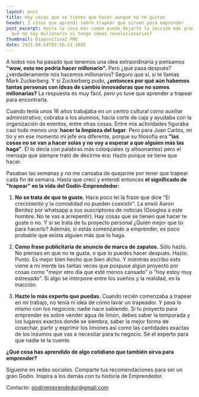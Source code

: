 ```yaml
---
layout: post
title: Hay cosas que se tienen que hacer aunque no te gusten
header: 3 cosas que aprendí sobre trapear que sirven para emprender
post_excerpt: Hasta la cosa más común puede dejarte la lección más grande. ¿Por
  qué no soy millonario si tengo ideas revolucionarias?
thumbnail: Diapositiva2.PNG
date: 2021-08-24T02:56:11.169Z
---
```



A todos nos ha pasado que tenemos una idea extraordinaria y pensamos **"wow, esto me podría hacer millonario".** Pero ¿qué pasa después? ¿verdaderamente nos hacemos millonarios? Seguro que si, si te llamas Mark Zuckerberg. Y si Zuckerberg pudo, **¿entonces por qué aún habemos tantas personas con ideas de cambio innovadoras que no somos millonarias?** La respuesta es muy fácil, pero yo tuve que aprender a trapear para encontrarla.



Cuando tenía unos 16 años trabajaba en un centro cultural como auxiliar administrativo; cobraba a los alumnos, hacía corte de caja y ayudaba con la organización de eventos, entre otras cosas. Entre mis actividades figuraba casi todo menos una: **hacer la limpieza del lugar**. Pero para Juan Carlos, mi tío y en ese momento mi jefe era diferente, porque su filosofía era **"las cosas no se van a hacer solas y no voy a esperar a que alguien más las haga"**. Él lo decía con palabras más coloquiales (y altisonantes) pero el mensaje que siempre trató de decirme era: Hazlo porque se tiene que hacer.



Pasaban las semanas y no me cansaba de quejarme por tener que trapear cada fin de semana. Hasta que crecí y entendí entonces **el significado de "trapear" en la vida del Godín-Emprendedor:**



1. **No se trata de que te guste.** Hace poco leí la frase que dice "El crecimiento y la comodidad no pueden coexistir". La envió Aaron Benitez por whatsapp a sus suscriptores de noticias (Googlea a este hombre. No te vas a arrepentir). Hay cosas que se tienen que hacer te guste o no. Y si se trata de tu proyecto personal ¿Quién mejor que tú para hacerlo? Además, si estás comenzando a emprender, es poco probable que exista alguien más que lo haga.


2. **Como frase publicitaria de anuncio de marca de zapatos.** Sólo hazlo. No pienses en que no te gusta, o que lo puedes hacer después. Hazlo. Punto. Es mejor bien hecho que bien dicho. Y mientras escribo esto viene a mi mente las tantas veces que pospuse algún proyecto por cosas como "mejor otro día que esté menos cansado" o "hoy estoy muy estresado". Si algo se interpone entre los sueños y la realidad, es la inacción.


3. **Hazte lo más experto que puedas.** Cuando recién comenzaba a trapear en mi trabajo, no tenía ni idea de cómo lavar un trapeador. Y pasa lo mismo con los negocios: nadie nace sabiendo. Si tu proyecto para emprender es sobre vender agua de limón, debes saber la temporada y los lugares exactos donde se siembra, saber la mejor forma de cosechar, partir y exprimir los limones así como las cantidades exactas de los insumos que vas a necesitar para tu negocio. Sé el experto para que nadie te la cuente.



**¿Qué cosa has aprendido de algo cotidiano que también sirva para emprender?**



Sígueme en redes sociales.
Comparte tus recomendaciones para ser un gran Godin. Inspira a los demás con tu historia de Emprendedor.

Contacto: godinemprendedor@gmail.com